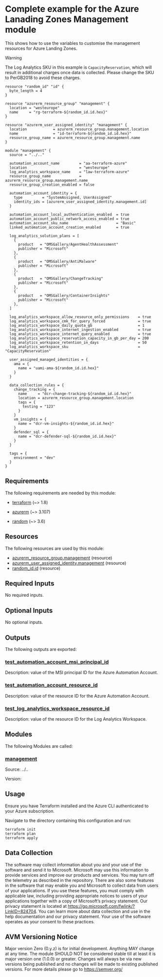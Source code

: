 <!-- BEGIN_TF_DOCS -->
# Complete example for the Azure Lanading Zones Management module

This shows how to use the variables to customise the management resources for Azure Landing Zones.

> [!WARNING]
> The Log Analytics SKU in this example is `CapacityReservation`, which will result in additional charges once data is collected. Please change the SKU to PerGB2018 to avoid these charges.

```hcl
resource "random_id" "id" {
  byte_length = 4
}

resource "azurerm_resource_group" "management" {
  location = "westeurope"
  name     = "rg-terraform-${random_id.id.hex}"
}

resource "azurerm_user_assigned_identity" "management" {
  location            = azurerm_resource_group.management.location
  name                = "id-terraform-${random_id.id.hex}"
  resource_group_name = azurerm_resource_group.management.name
}

module "management" {
  source = "../.."

  automation_account_name         = "aa-terraform-azure"
  location                        = "westeurope"
  log_analytics_workspace_name    = "law-terraform-azure"
  resource_group_name             = azurerm_resource_group.management.name
  resource_group_creation_enabled = false

  automation_account_identity = {
    type         = "SystemAssigned, UserAssigned"
    identity_ids = [azurerm_user_assigned_identity.management.id]
  }

  automation_account_local_authentication_enabled  = true
  automation_account_public_network_access_enabled = true
  automation_account_sku_name                      = "Basic"
  linked_automation_account_creation_enabled       = true

  log_analytics_solution_plans = [
    {
      product   = "OMSGallery/AgentHealthAssessment"
      publisher = "Microsoft"
    },
    {
      product   = "OMSGallery/AntiMalware"
      publisher = "Microsoft"
    },
    {
      product   = "OMSGallery/ChangeTracking"
      publisher = "Microsoft"
    },
    {
      product   = "OMSGallery/ContainerInsights"
      publisher = "Microsoft"
    },
  ]

  log_analytics_workspace_allow_resource_only_permissions    = true
  log_analytics_workspace_cmk_for_query_forced               = true
  log_analytics_workspace_daily_quota_gb                     = 1
  log_analytics_workspace_internet_ingestion_enabled         = true
  log_analytics_workspace_internet_query_enabled             = true
  log_analytics_workspace_reservation_capacity_in_gb_per_day = 200
  log_analytics_workspace_retention_in_days                  = 50
  log_analytics_workspace_sku                                = "CapacityReservation"

  user_assigned_managed_identities = {
    ama = {
      name = "uami-ama-${random_id.id.hex}"
    }
  }

  data_collection_rules = {
    change_tracking = {
      name     = "dcr-change-tracking-${random_id.id.hex}"
      location = azurerm_resource_group.management.location
      tags = {
        testing = "123"
      }
    }
    vm_insights = {
      name = "dcr-vm-insights-${random_id.id.hex}"
    }
    defender_sql = {
      name = "dcr-defender-sql-${random_id.id.hex}"
    }
  }

  tags = {
    environment = "dev"
  }
}
```

<!-- markdownlint-disable MD033 -->
## Requirements

The following requirements are needed by this module:

- <a name="requirement_terraform"></a> [terraform](#requirement\_terraform) (~> 1.8)

- <a name="requirement_azurerm"></a> [azurerm](#requirement\_azurerm) (~> 3.107)

- <a name="requirement_random"></a> [random](#requirement\_random) (~> 3.6)

## Resources

The following resources are used by this module:

- [azurerm_resource_group.management](https://registry.terraform.io/providers/hashicorp/azurerm/latest/docs/resources/resource_group) (resource)
- [azurerm_user_assigned_identity.management](https://registry.terraform.io/providers/hashicorp/azurerm/latest/docs/resources/user_assigned_identity) (resource)
- [random_id.id](https://registry.terraform.io/providers/hashicorp/random/latest/docs/resources/id) (resource)

<!-- markdownlint-disable MD013 -->
## Required Inputs

No required inputs.

## Optional Inputs

No optional inputs.

## Outputs

The following outputs are exported:

### <a name="output_test_automation_account_msi_principal_id"></a> [test\_automation\_account\_msi\_principal\_id](#output\_test\_automation\_account\_msi\_principal\_id)

Description: value of the MSI principal ID for the Azure Automation Account.

### <a name="output_test_automation_account_resource_id"></a> [test\_automation\_account\_resource\_id](#output\_test\_automation\_account\_resource\_id)

Description: value of the resource ID for the Azure Automation Account.

### <a name="output_test_log_analytics_workspace_resource_id"></a> [test\_log\_analytics\_workspace\_resource\_id](#output\_test\_log\_analytics\_workspace\_resource\_id)

Description: value of the resource ID for the Log Analytics Workspace.

## Modules

The following Modules are called:

### <a name="module_management"></a> [management](#module\_management)

Source: ../..

Version:

## Usage

Ensure you have Terraform installed and the Azure CLI authenticated to your Azure subscription.

Navigate to the directory containing this configuration and run:

```
terraform init
terraform plan
terraform apply
```
<!-- markdownlint-disable-next-line MD041 -->
## Data Collection

The software may collect information about you and your use of the software and send it to Microsoft. Microsoft may use this information to provide services and improve our products and services. You may turn off the telemetry as described in the repository. There are also some features in the software that may enable you and Microsoft to collect data from users of your applications. If you use these features, you must comply with applicable law, including providing appropriate notices to users of your applications together with a copy of Microsoft’s privacy statement. Our privacy statement is located at <https://go.microsoft.com/fwlink/?LinkID=824704>. You can learn more about data collection and use in the help documentation and our privacy statement. Your use of the software operates as your consent to these practices.

## AVM Versioning Notice

Major version Zero (0.y.z) is for initial development. Anything MAY change at any time. The module SHOULD NOT be considered stable till at least it is major version one (1.0.0) or greater. Changes will always be via new versions being published and no changes will be made to existing published versions. For more details please go to https://semver.org/
<!-- END_TF_DOCS -->